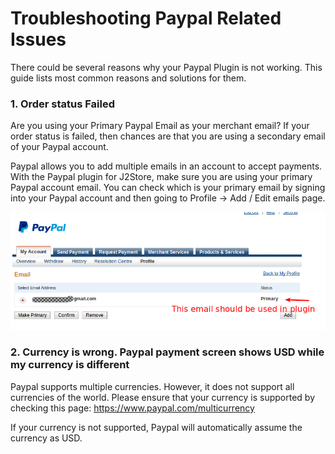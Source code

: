 # Troubleshooting Paypal Related Issues

There could be several reasons why your Paypal Plugin is not working. This guide lists most common reasons and solutions for them.

### 1. Order status Failed

Are you using your Primary Paypal Email as your merchant email? If your order status is failed, then chances are that you are using a secondary email of your Paypal account.

Paypal allows you to add multiple emails in an account to accept payments. With the Paypal plugin for J2Store, make sure you are using your primary Paypal account email. You can check which is your primary email by signing into your Paypal account and then going to Profile -> Add / Edit emails page.

![Paypal Primary Email](paypal_primary_email1.png)

### 2. Currency is wrong. Paypal payment screen shows USD while my currency is different

Paypal supports multiple currencies. However, it does not support all currencies of the world. Please ensure that your currency is supported by checking this page: https://www.paypal.com/multicurrency

If your currency is not supported, Paypal will automatically assume the currency as USD.







